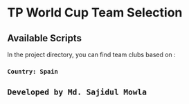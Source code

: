 # TP World Cup Team Selection

## Available Scripts

In the project directory, you can find team clubs based on :

### `Country: Spain`

## `Developed by Md. Sajidul Mowla`